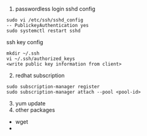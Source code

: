 1. passwordless login
sshd config
```
sudo vi /etc/ssh/sshd_config
-- PublickeyAuthentication yes
sudo systemctl restart sshd
```
ssh key config
```
mkdir ~/.ssh
vi ~/.ssh/authorized_keys
<write public key information from client>
```
2. redhat subscription
```
sudo subscription-manager register
sudo subscription-manager attach --pool <pool-id>
```
3. yum update
1. other packages
- wget
- 
